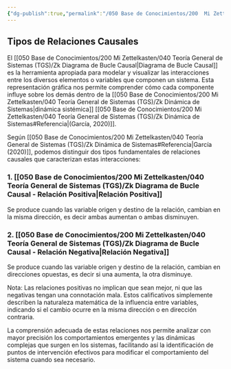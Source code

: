 ```yaml
---
{"dg-publish":true,"permalink":"/050 Base de Conocimientos/200  Mi Zettelkasten/100 Docencia/Org1/2025/Clase 04 Dinámica de Sistemas/Zk Tipos de Relaciones Causales/","tags":["diagramaCausal","dinámicaDeSistemas"]}
---
```


## Tipos de Relaciones Causales

El [[050 Base de Conocimientos/200  Mi Zettelkasten/040 Teoría General de Sistemas (TGS)/Zk Diagrama de Bucle Causal\|Diagrama de Bucle Causal]] es la herramienta apropiada para modelar y visualizar las interacciones entre los diversos elementos o variables que componen un sistema. Esta representación gráfica nos permite comprender cómo cada componente influye sobre los demás dentro de la [[050 Base de Conocimientos/200  Mi Zettelkasten/040 Teoría General de Sistemas (TGS)/Zk Dinámica de Sistemas\|dinámica sistémica]] [[050 Base de Conocimientos/200  Mi Zettelkasten/040 Teoría General de Sistemas (TGS)/Zk Dinámica de Sistemas#Referencia\|(García, 2020)]].

Según [[050 Base de Conocimientos/200  Mi Zettelkasten/040 Teoría General de Sistemas (TGS)/Zk Dinámica de Sistemas#Referencia\|García (2020)]], podemos distinguir dos tipos fundamentales de relaciones causales que caracterizan estas interacciones:

### 1. [[050 Base de Conocimientos/200  Mi Zettelkasten/040 Teoría General de Sistemas (TGS)/Zk Diagrama de Bucle Causal - Relación Positiva\|Relación Positiva]]
Se produce cuando las variable origen y destino de la relación, cambian en la misma dirección, es decir ambas aumentan o ambas disminuyen.

### 2. [[050 Base de Conocimientos/200  Mi Zettelkasten/040 Teoría General de Sistemas (TGS)/Zk Diagrama de Bucle Causal - Relación Negativa\|Relación Negativa]]
Se produce cuando las variable origen y destino de la relación, cambian en direcciones opuestas, es decir si una aumenta, la otra disminuye.

Nota: 
Las relaciones positivas no implican que sean mejor, ni que las negativas tengan una connotación mala. Estos calificativos simplemente describen la naturaleza matemática de la influencia entre variables, indicando si el cambio ocurre en la misma dirección o en dirección contraria.

La comprensión adecuada de estas relaciones nos permite analizar con mayor precisión los comportamientos emergentes y las dinámicas complejas que surgen en los sistemas, facilitando así la identificación de puntos de intervención efectivos para modificar el comportamiento del sistema cuando sea necesario.
